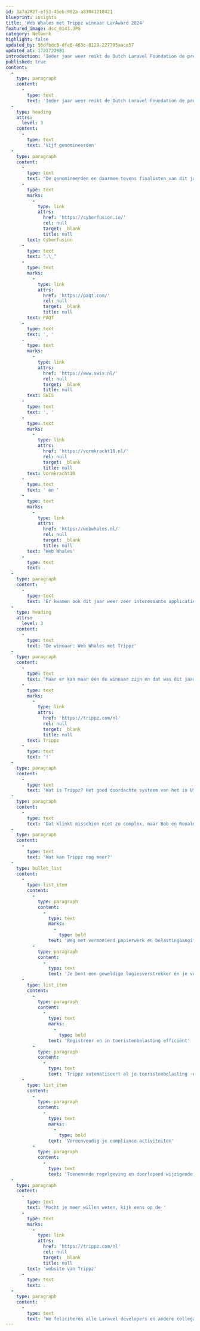 ```yaml
---
id: 3a7a2827-ef53-45eb-982a-a83041218421
blueprint: insights
title: 'Web Whales met Trippz winnaar LarAward 2024'
featured_image: dsc_0143.JPG
category: Netwerk
highlight: false
updated_by: 56dfbdc8-dfe6-463c-8129-227705aace57
updated_at: 1721722981
introduction: 'Ieder jaar weer reikt de Dutch Laravel Foundation de prestigieuze LarAward uit aan één van haar leden voor het beste Laravel project van het afgelopen jaar. Ieder lid kan aanspraak maken op het eremetaal. Een selectie van genomineerden mag hun project presenteren tijdens het jaarlijkse LaraFest. Na de presentaties bepalen alle aanwezige leden het beste project en daarmee de winnaar van de award!'
published: true
content:
  -
    type: paragraph
    content:
      -
        type: text
        text: 'Ieder jaar weer reikt de Dutch Laravel Foundation de prestigieuze LarAward uit aan één van haar leden voor het beste Laravel project van het afgelopen jaar. Ieder lid kan aanspraak maken op het eremetaal. Een selectie van genomineerden mag hun project presenteren tijdens het jaarlijkse LaraFest. Na de presentaties bepalen alle aanwezige leden het beste project en daarmee de winnaar van de award!'
  -
    type: heading
    attrs:
      level: 3
    content:
      -
        type: text
        text: 'Vijf genomineerden'
  -
    type: paragraph
    content:
      -
        type: text
        text: "De genomineerden en daarmee tevens finalisten van dit jaar waren:\_"
      -
        type: text
        marks:
          -
            type: link
            attrs:
              href: 'https://cyberfusion.io/'
              rel: null
              target: _blank
              title: null
        text: Cyberfusion
      -
        type: text
        text: ",\_"
      -
        type: text
        marks:
          -
            type: link
            attrs:
              href: 'https://paqt.com/'
              rel: null
              target: _blank
              title: null
        text: PAQT
      -
        type: text
        text: ', '
      -
        type: text
        marks:
          -
            type: link
            attrs:
              href: 'https://www.swis.nl/'
              rel: null
              target: _blank
              title: null
        text: SWIS
      -
        type: text
        text: ', '
      -
        type: text
        marks:
          -
            type: link
            attrs:
              href: 'https://vormkracht10.nl/'
              rel: null
              target: _blank
              title: null
        text: Vormkracht10
      -
        type: text
        text: ' en '
      -
        type: text
        marks:
          -
            type: link
            attrs:
              href: 'https://webwhales.nl/'
              rel: null
              target: _blank
              title: null
        text: 'Web Whales'
      -
        type: text
        text: .
  -
    type: paragraph
    content:
      -
        type: text
        text: 'Er kwamen ook dit jaar weer zeer interessante applicaties voorbij op het presentatiescherm: complexe server provisioning via Foundry, HR data synchronisaties die op papier eenvoudig lijken maar waar jaren werk in zit, een zoekmachine gebaseerd op AI en een geavanceerde realtime email messaging client op basis van het Genesys platform. Stuk voor stuk zeer volwassen en complexe webapplicaties die doordachte taken en handelingen verrichten waarin jaren aan development werk in zit. De projecten laten goed de kracht en diversiteit van het Laravel framework zien.'
  -
    type: heading
    attrs:
      level: 3
    content:
      -
        type: text
        text: 'De winnaar: Web Whales met Trippz'
  -
    type: paragraph
    content:
      -
        type: text
        text: "Maar er kan maar één de winnaar zijn en dat was dit jaar Web Whales met de\_"
      -
        type: text
        marks:
          -
            type: link
            attrs:
              href: 'https://trippz.com/nl'
              rel: null
              target: _blank
              title: null
        text: Trippz
      -
        type: text
        text: '!'
  -
    type: paragraph
    content:
      -
        type: text
        text: 'Wat is Trippz? Het goed doordachte systeem van het in Utrecht gevestigde bedrijf Trippz, biedt één oplossing aan voor reisplatformen, overheden en accommodaties, die de afhandeling van toeristenbelasting automatiseert. Web Whales bouwde met Laravel een systeem voor het berekenen van de juiste toeristenbelasting, zodat je door het oerwoud aan lokale regels en uitzonderingen altijd een kloppende berekening hebt!'
  -
    type: paragraph
    content:
      -
        type: text
        text: 'Dat klinkt misschien niet zo complex, maar Bob en Ronald van Web Whales namen ons tijdens de presentatie mee in de wondere wereld van toerismebelasting en alle uitzonderingen. Wist je bijvoorbeeld dat je alleen als brandweerman in een specifiek dorpje in Italië geen toeristenbelasting hoeft te betalen? Zie dat maar eens in je systeem te configureren!'
  -
    type: paragraph
    content:
      -
        type: text
        text: 'Wat kan Trippz nog meer?'
  -
    type: bullet_list
    content:
      -
        type: list_item
        content:
          -
            type: paragraph
            content:
              -
                type: text
                marks:
                  -
                    type: bold
                text: 'Weg met vermoeiend papierwerk en belastingaangiftes'
          -
            type: paragraph
            content:
              -
                type: text
                text: 'Je bent een geweldige logiesverstrekker én je voldoet aan alle wettelijke verplichtingen tegelijk. Dat is wat Trippz voor jou doet.'
      -
        type: list_item
        content:
          -
            type: paragraph
            content:
              -
                type: text
                marks:
                  -
                    type: bold
                text: 'Registreer en in toeristenbelasting efficiënt'
          -
            type: paragraph
            content:
              -
                type: text
                text: 'Trippz automatiseert al je toeristenbelasting -en gastenregistratieprocessen. Geen aanslagen meer op papier of via webformulieren, maar directe geautomatiseerde betalingen.'
      -
        type: list_item
        content:
          -
            type: paragraph
            content:
              -
                type: text
                marks:
                  -
                    type: bold
                text: 'Vereenvoudig je compliance activiteiten'
          -
            type: paragraph
            content:
              -
                type: text
                text: 'Toenemende regelgeving en doorlopend wijzigende tarieven zijn een uitdaging in je dagelijkse activiteiten. Trippz helpt reisplatformen dit te vereenvoudigen, zodat er meer tijd over blijft om op je core business te focussen.'
  -
    type: paragraph
    content:
      -
        type: text
        text: 'Mocht je meer willen weten, kijk eens op de '
      -
        type: text
        marks:
          -
            type: link
            attrs:
              href: 'https://trippz.com/nl'
              rel: null
              target: _blank
              title: null
        text: 'website van Trippz'
      -
        type: text
        text: .
  -
    type: paragraph
    content:
      -
        type: text
        text: 'We feliciteren alle Laravel developers en andere collega''s van Web Whales van harte met de LarAward 2024!'
---
```


